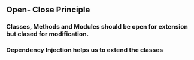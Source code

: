 ## Open- Close Principle

### Classes, Methods and Modules should be open for extension but clased for modification.

### Dependency Injection helps us to extend the classes
